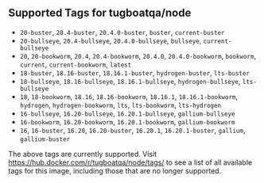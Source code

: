 ## Supported Tags for tugboatqa/node

* `20-buster`, `20.4-buster`, `20.4.0-buster`, `buster`, `current-buster`
* `20-bullseye`, `20.4-bullseye`, `20.4.0-bullseye`, `bullseye`, `current-bullseye`
* `20`, `20-bookworm`, `20.4`, `20.4-bookworm`, `20.4.0`, `20.4.0-bookworm`, `bookworm`, `current`, `current-bookworm`, `latest`
* `18-buster`, `18.16-buster`, `18.16.1-buster`, `hydrogen-buster`, `lts-buster`
* `18-bullseye`, `18.16-bullseye`, `18.16.1-bullseye`, `hydrogen-bullseye`, `lts-bullseye`
* `18`, `18-bookworm`, `18.16`, `18.16-bookworm`, `18.16.1`, `18.16.1-bookworm`, `hydrogen`, `hydrogen-bookworm`, `lts`, `lts-bookworm`, `lts-hydrogen`
* `16-bullseye`, `16.20-bullseye`, `16.20.1-bullseye`, `gallium-bullseye`
* `16-bookworm`, `16.20-bookworm`, `16.20.1-bookworm`, `gallium-bookworm`
* `16`, `16-buster`, `16.20`, `16.20-buster`, `16.20.1`, `16.20.1-buster`, `gallium`, `gallium-buster`

The above tags are currently supported. Visit https://hub.docker.com/r/tugboatqa/node/tags/ to see a list of all available tags for this image, including those that are no longer supported.
